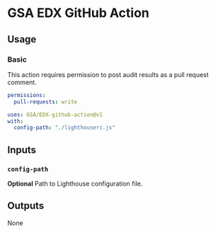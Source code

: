 # GSA EDX GitHub Action

## Usage

### Basic

This action requires permission to post audit results as a pull request comment.

```yaml
permissions:
  pull-requests: write
```

```yaml
uses: GSA/EDX-github-action@v1
with:
  config-path: "./lighthouserc.js"
```

## Inputs

### `config-path`

**Optional** Path to Lighthouse configuration file.

## Outputs

None

